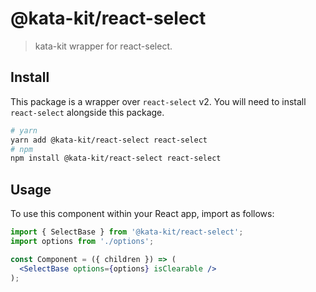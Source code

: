 # @kata-kit/react-select

> kata-kit wrapper for react-select.

## Install

This package is a wrapper over `react-select` v2. You will need to install `react-select` alongside this package.

```sh
# yarn
yarn add @kata-kit/react-select react-select
# npm
npm install @kata-kit/react-select react-select
```

## Usage

To use this component within your React app, import as follows:

```jsx
import { SelectBase } from '@kata-kit/react-select';
import options from './options';

const Component = ({ children }) => (
  <SelectBase options={options} isClearable />
);
```
